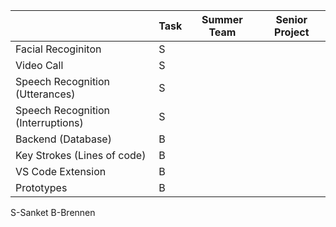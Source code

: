 |                                    | Task | Summer Team | Senior Project |
|------------------------------------|------|-------------|----------------|
| Facial Recoginiton                 | S    |             |                |
| Video Call                         | S    |             |                |
| Speech Recognition (Utterances)    | S    |             |                |
| Speech Recognition (Interruptions) | S    |             |                |
| Backend (Database)                 | B    |             |                |
| Key Strokes (Lines of code)        | B    |             |                |
| VS Code Extension                  | B    |             |                |
| Prototypes                         | B    |             |                |



S-Sanket
B-Brennen
